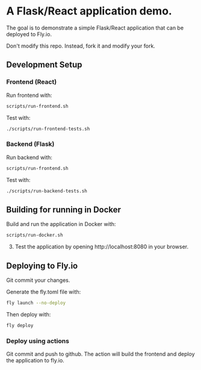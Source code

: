 # A Flask/React application demo.

The goal is to demonstrate a simple Flask/React application that can be deployed to Fly.io.

Don't modify this repo. Instead, fork it and modify your fork.

## Development Setup

### Frontend (React)
Run frontend with:
```bash
scripts/run-frontend.sh
```

Test with:
```bash
./scripts/run-frontend-tests.sh
```

### Backend (Flask)
Run backend with:
```bash
scripts/run-frontend.sh
```

Test with:
```bash
./scripts/run-backend-tests.sh
```


## Building for running in Docker

Build and run the application in Docker with:
```bash
scripts/run-docker.sh
```

3. Test the application by opening http://localhost:8080 in your browser.


## Deploying to Fly.io

Git commit your changes.

Generate the fly.toml file with:
```bash
fly launch --no-deploy
```

Then deploy with:
```bash
fly deploy
```

### Deploy using actions

 Git commit and push to github. The action will build the frontend and deploy the application to fly.io.